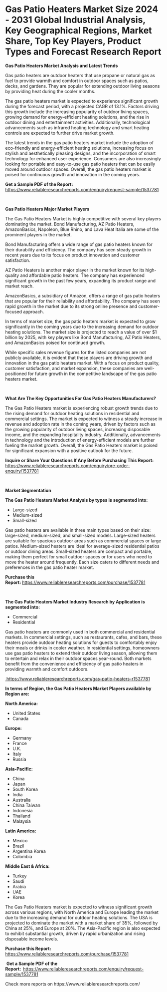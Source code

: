 <p><h1>Gas Patio Heaters Market Size 2024 - 2031 Global Industrial Analysis, Key Geographical Regions, Market Share, Top Key Players, Product Types and Forecast Research Report</h1></p><p><strong>Gas Patio Heaters Market Analysis and Latest Trends</strong></p>
<p><p>Gas patio heaters are outdoor heaters that use propane or natural gas as fuel to provide warmth and comfort in outdoor spaces such as patios, decks, and gardens. They are popular for extending outdoor living seasons by providing heat during the cooler months.</p><p>The gas patio heaters market is expected to experience significant growth during the forecast period, with a projected CAGR of 13.1%. Factors driving this growth include the increasing popularity of outdoor living spaces, growing demand for energy-efficient heating solutions, and the rise in outdoor dining and entertainment activities. Additionally, technological advancements such as infrared heating technology and smart heating controls are expected to further drive market growth.</p><p>The latest trends in the gas patio heaters market include the adoption of eco-friendly and energy-efficient heating solutions, increasing focus on stylish and aesthetically pleasing designs, and the incorporation of smart technology for enhanced user experience. Consumers are also increasingly looking for portable and easy-to-use gas patio heaters that can be easily moved around outdoor spaces. Overall, the gas patio heaters market is poised for continuous growth and innovation in the coming years.</p></p>
<p><strong>Get a Sample PDF of the Report:&nbsp;</strong> <a href="https://www.reliableresearchreports.com/enquiry/request-sample/1537781">https://www.reliableresearchreports.com/enquiry/request-sample/1537781</a></p>
<p>&nbsp;</p>
<p><strong>Gas Patio Heaters Major Market Players</strong></p>
<p><p>The Gas Patio Heaters Market is highly competitive with several key players dominating the market. Bond Manufacturing, AZ Patio Heaters, AmazonBasics, Napoleon, Blue Rhino, and Lava Heat Italia are some of the prominent players in the market. </p><p>Bond Manufacturing offers a wide range of gas patio heaters known for their durability and efficiency. The company has seen steady growth in recent years due to its focus on product innovation and customer satisfaction. </p><p>AZ Patio Heaters is another major player in the market known for its high-quality and affordable patio heaters. The company has experienced significant growth in the past few years, expanding its product range and market reach.</p><p>AmazonBasics, a subsidiary of Amazon, offers a range of gas patio heaters that are popular for their reliability and affordability. The company has seen rapid growth in the market due to its strong online presence and customer-focused approach.</p><p>In terms of market size, the gas patio heaters market is expected to grow significantly in the coming years due to the increasing demand for outdoor heating solutions. The market size is projected to reach a value of over $1 billion by 2025, with key players like Bond Manufacturing, AZ Patio Heaters, and AmazonBasics poised for continued growth.</p><p>While specific sales revenue figures for the listed companies are not publicly available, it is evident that these players are driving growth and innovation in the gas patio heaters market. With a focus on product quality, customer satisfaction, and market expansion, these companies are well-positioned for future growth in the competitive landscape of the gas patio heaters market.</p></p>
<p>&nbsp;</p>
<p><strong>What Are The Key Opportunities For Gas Patio Heaters Manufacturers?</strong></p>
<p><p>The Gas Patio Heaters market is experiencing robust growth trends due to the rising demand for outdoor heating solutions in residential and commercial settings. The market is expected to witness a steady increase in revenue and adoption rate in the coming years, driven by factors such as the growing popularity of outdoor living spaces, increasing disposable income, and the expanding hospitality industry. Additionally, advancements in technology and the introduction of energy-efficient models are further fueling the market growth. Overall, the Gas Patio Heaters market is poised for significant expansion with a positive outlook for the future.</p></p>
<p><strong>Inquire or Share Your Questions If Any Before Purchasing This Report:</strong> <a href="https://www.reliableresearchreports.com/enquiry/pre-order-enquiry/1537781">https://www.reliableresearchreports.com/enquiry/pre-order-enquiry/1537781</a></p>
<p>&nbsp;</p>
<p><strong>Market Segmentation</strong></p>
<p><strong>The Gas Patio Heaters Market Analysis by types is segmented into:</strong></p>
<p><ul><li>Large-sized</li><li>Medium-sized</li><li>Small-sized</li></ul></p>
<p><p>Gas patio heaters are available in three main types based on their size: large-sized, medium-sized, and small-sized models. Large-sized heaters are suitable for spacious outdoor areas such as commercial spaces or large patios. Medium-sized heaters are ideal for average-sized residential patios or outdoor dining areas. Small-sized heaters are compact and portable, making them perfect for small outdoor spaces or for users who need to move the heater around frequently. Each size caters to different needs and preferences in the gas patio heater market.</p></p>
<p><strong>Purchase this Report:&nbsp;</strong><a href="https://www.reliableresearchreports.com/purchase/1537781">https://www.reliableresearchreports.com/purchase/1537781</a></p>
<p>&nbsp;</p>
<p><strong>The Gas Patio Heaters Market Industry Research by Application is segmented into:</strong></p>
<p><ul><li>Commercial</li><li>Residential</li></ul></p>
<p><p>Gas patio heaters are commonly used in both commercial and residential markets. In commercial settings, such as restaurants, cafes, and bars, these heaters provide outdoor heating solutions for guests to comfortably enjoy their meals or drinks in cooler weather. In residential settings, homeowners use gas patio heaters to extend their outdoor living season, allowing them to entertain and relax in their outdoor spaces year-round. Both markets benefit from the convenience and efficiency of gas patio heaters in providing warmth and comfort outdoors.</p></p>
<p><a href="https://www.reliableresearchreports.com/gas-patio-heaters-r1537781">&nbsp;https://www.reliableresearchreports.com/gas-patio-heaters-r1537781</a></p>
<p><strong>In terms of Region, the Gas Patio Heaters Market Players available by Region are:</strong></p>
<p>
    <p> <strong> North America: </strong>
        <ul>
            <li>United States</li>
            <li>Canada</li>
        </ul>
        </p> 
    <p> <strong> Europe: </strong>
        <ul>
            <li>Germany</li>
            <li>France</li>
            <li>U.K.</li>
            <li>Italy</li>
            <li>Russia</li>
        </ul>
        </p> 
    <p> <strong> Asia-Pacific: </strong>
        <ul>
            <li>China</li>
            <li>Japan</li>
            <li>South Korea</li>
            <li>India</li>
            <li>Australia</li>
            <li>China Taiwan</li>
            <li>Indonesia</li>
            <li>Thailand</li>
            <li>Malaysia</li>
        </ul>
        </p> 
    <p> <strong> Latin America: </strong>
        <ul>
            <li>Mexico</li>
            <li>Brazil</li>
            <li>Argentina Korea</li>
            <li>Colombia</li>
        </ul>
        </p> 
    <p> <strong> Middle East & Africa: </strong>
        <ul>
            <li>Turkey</li>
            <li>Saudi</li>
            <li>Arabia</li>
            <li>UAE</li>
            <li>Korea</li>
        </ul>
    </p>
    </p>
<p><p>The Gas Patio Heaters market is expected to witness significant growth across various regions, with North America and Europe leading the market due to the increasing demand for outdoor heating solutions. The USA is projected to dominate the market with a market share of 35%, followed by China at 25%, and Europe at 20%. The Asia-Pacific region is also expected to exhibit substantial growth, driven by rapid urbanization and rising disposable income levels.</p></p>
<p><strong>Purchase this Report: </strong><a href="https://www.reliableresearchreports.com/purchase/1537781">https://www.reliableresearchreports.com/purchase/1537781</a></p>
<p>&nbsp;<strong>Get a Sample PDF of the Report:&nbsp;&nbsp;</strong><a href="https://www.reliableresearchreports.com/enquiry/request-sample/1537781">https://www.reliableresearchreports.com/enquiry/request-sample/1537781</a></p>
<p><strong></strong></p>
<p>Check more reports on https://www.reliableresearchreports.com/</p>